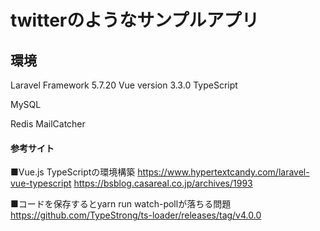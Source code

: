 # twitterのようなサンプルアプリ

## 環境
Laravel Framework 5.7.20
Vue version 3.3.0
TypeScript

MySQL

Redis
MailCatcher


#### 参考サイト

■Vue.js TypeScriptの環境構築
https://www.hypertextcandy.com/laravel-vue-typescript
https://bsblog.casareal.co.jp/archives/1993

■コードを保存するとyarn run watch-pollが落ちる問題
https://github.com/TypeStrong/ts-loader/releases/tag/v4.0.0